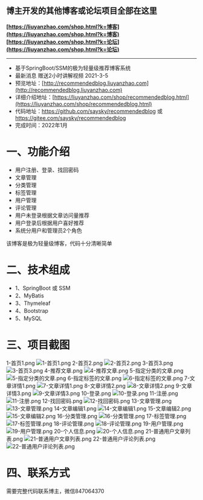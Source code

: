 ## 博主开发的其他博客或论坛项目全部在这里
**[https://liuyanzhao.com/shop.html?k=博客](https://liuyanzhao.com/shop.html?k=博客)**   <br/>
**[https://liuyanzhao.com/shop.html?k=论坛](https://liuyanzhao.com/shop.html?k=论坛)** <br/>
- -------------------------------------------------------------------------------
- 基于SpringBoot/SSM的极为轻量级推荐博客系统
- 最新消息 赠送2小时讲解视频 2021-3-5
- 预览地址：[http://recommendedblog.liuyanzhao.com](http://recommendedblog.liuyanzhao.com)
- 详细介绍地址：[https://liuyanzhao.com/shop/recommendedblog.html](https://liuyanzhao.com/shop/recommendedblog.html)
- 代码地址：https://github.com/saysky/recommendedblog 或 https://gitee.com/saysky/recommendedblog
- 完成时间：2022年1月

# 一、功能介绍
- 用户注册、登录、找回密码
- 文章管理
- 分类管理
- 标签管理
- 用户管理
- 评论管理
- 用户未登录根据文章访问量推荐
- 用户登录后根据用户喜好推荐
- 系统分用户和管理员2个角色

该博客是极为轻量级博客，代码十分清晰简单


# 二、技术组成
- 1、SpringBoot 或 SSM
- 2、MyBatis
- 3、Thymeleaf
- 4、Bootstrap
- 5、MySQL

# 三、项目截图
1-首页1.png
![1-首页1.png](img/1-首页1.png)
2-首页2.png
![2-首页2.png](img/2-首页2.png)
3-首页3.png
![3-首页3.png](img/3-首页3.png)
4-推荐文章.png
![4-推荐文章.png](img/4-推荐文章.png)
5-指定分类的文章.png
![5-指定分类的文章.png](img/5-指定分类的文章.png)
6-指定标签的文章.png
![6-指定标签的文章.png](img/6-指定标签的文章.png)
7-文章详情1.png
![7-文章详情1.png](img/7-文章详情1.png)
8-文章详情2.png
![8-文章详情2.png](img/8-文章详情2.png)
9-文章详情3.png
![9-文章详情3.png](img/9-文章详情3.png)
10-登录.png
![10-登录.png](img/10-登录.png)
11-注册.png
![11-注册.png](img/11-注册.png)
12-找回密码.png
![12-找回密码.png](img/12-找回密码.png)
13-文章管理.png
![13-文章管理.png](img/13-文章管理.png)
14-文章编辑1.png
![14-文章编辑1.png](img/14-文章编辑1.png)
15-文章编辑2.png
![15-文章编辑2.png](img/15-文章编辑2.png)
16-分类管理.png
![16-分类管理.png](img/16-分类管理.png)
17-标签管理.png
![17-标签管理.png](img/17-标签管理.png)
18-评论管理.png
![18-评论管理.png](img/18-评论管理.png)
19-用户管理.png
![19-用户管理.png](img/19-用户管理.png)
20-个人信息.png
![20-个人信息.png](img/20-个人信息.png)
21-普通用户文章列表.png
![21-普通用户文章列表.png](img/21-普通用户文章列表.png)
22-普通用户评论列表.png
![22-普通用户评论列表.png](img/22-普通用户评论列表.png)



# 四、联系方式
需要完整代码联系博主，微信847064370


